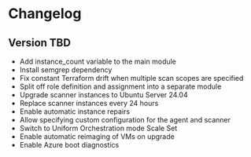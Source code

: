 # Changelog

## Version TBD

- Add instance_count variable to the main module
- Install semgrep dependency
- Fix constant Terraform drift when multiple scan scopes are specified
- Split off role definition and assignment into a separate module
- Upgrade scanner instances to Ubuntu Server 24.04
- Replace scanner instances every 24 hours
- Enable automatic instance repairs
- Allow specifying custom configuration for the agent and scanner
- Switch to Uniform Orchestration mode Scale Set
- Enable automatic reimaging of VMs on upgrade
- Enable Azure boot diagnostics

